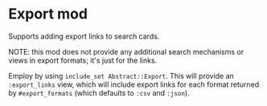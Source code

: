 <!--
# @title README - mod: export
-->

# Export mod

Supports adding export links to search cards.

NOTE: this mod does not provide any additional search mechanisms or views in export
formats; it's just for the links.

Employ by using `include_set Abstract::Export`. This will provide an `:export_links` view,
which will include export links for each format returned by `#export_formats` (which
defaults to `:csv` and `:json`).
